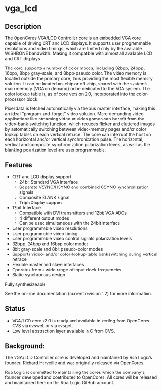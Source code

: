 # vga_lcd

## Description

The OpenCores VGA/LCD Controller core is an embedded VGA core capable of driving CRT and LCD displays. It supports user programmable resolutions and video timings, which are limited only by the available WISHBONE bandwidth. Making it compatible with almost all available LCD and CRT displays

The core supports a number of color modes, including 32bpp, 24bpp, 16bpp, 8bpp gray-scale, and 8bpp-pseudo color. The video memory is located outside the primary core, thus providing the most flexible memory solution. It can be located on-chip or off-chip, shared with the system’s main memory (VGA on demand) or be dedicated to the VGA system. The color lookup table is, as of core version 2.0, incorporated into the color-processor block.

Pixel data is fetched automatically via the bus master interface, making this an ideal “program-and-forget” video solution. More demanding video applications like streaming video or video games can benefit from the video-bank-switching function, which reduces flicker and cluttered images by automatically switching between video-memory pages and/or color lookup tables on each vertical retrace.
The core can interrupt the host on each horizontal and/or vertical synchronization pulse. The horizontal, vertical and composite synchronization polarization levels, as well as the blanking polarization level are user programmable.

## Features

* CRT and LCD display support
  * 24bit Standard VGA interface
  * Separate VSYNC/HSYNC and combined CSYNC synchronization signals
  * Composite BLANK signal
  * TripleDisplay support
* 12bit Interface
  * Compatible with DVI transmitters and 12bit VGA ADCs
  * 4 different output modes
  * Can be used simultaneous with the 24bit interface
* User programmable video resolutions
* User programmable video timing
* User programmable video control signals polarization levels
* 32bpp, 24bpp and 16bpp color modes
* 8bit gray-scale and 8bit pseudo-color modes
* Supports video- and/or color-lookup-table bankswitching during vertical retrace
* Flexible master and slave interfaces
* Operates from a wide range of input clock frequencies
* Static synchronous design

Fully synthesizeable

See the on-line documentation (current revision 1.2) for more information.

## Status
- VGA/LCD core v2.0 is ready and available in verilog from OpenCores CVS via cvsweb or via cvsget.
- Low level abstraction layer available in C from CVS.

## Background:
The VGA/LCD Controller core is developed and maintained by Roa Logic’s founder, Richard Herveille and was originally released via OpenCores.

Roa Logic is committed to maintaining the cores which the company's founder developed and contributed to OpenCores. All cores will be released and maintained here on the Roa Logic GitHub account.
